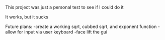 This project was just a personal test to see if I could do it

It works, but it sucks

Future plans:
-create a working sqrt, cubbed sqrt, and exponent function
-allow for input via user keyboard
-face lift the gui